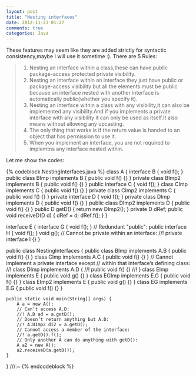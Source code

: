 ```yaml
---
layout: post
title: "Nesting interfaces"
date: 2012-11-23 01:27
comments: true
categories: Java
---
```

These features may seem like they are added strictly for syntactic consistency,maybe I will use it sometime :).
There are 5 Rules:
>1. Nesting an interface within a class,these can have public package-access protected private visibility.
>2. Nesting an interface within an interface they just have public or package-access visibility but all the elements must be public because an interface nested with another interface is automatically public(whether you specify it).
>3. Nesting an interface within a class with any visibility,it can also be implemented any visibility.And if you implements a private interface with any visibility it can only be used as itself.It also means without allowing any upcasting.
>4. The only thing that works is if the return value is handed to an object that has permission to use it.
>5. When you implement an interface, you are not required to implemtns any interface nested within.

Let me show the codes:
<!--more-->
{% codeblock NestingInterfaces.java %}
class A {
    interface B {
        void f();
    }
    public class BImp implements B {
        public void f() {}
    }
    private class BImp2 implements B {
        public void f() {}
    }
    public interface C {
        void f();
    }
    class CImp implements C {
        public void f() {}
    }
    private class CImp2 implements C {
        public void f() {}
    }
    private interface D {
        void f();
    }
    private class DImp implements D {
        public void f() {}
    }
    public class DImp2 implements D {
        public void f() {}
    }
    public D getD() { return new DImp2(); }
    private D dRef;
    public void receiveD(D d) {
        dRef = d;
        dRef.f();
    }
}

interface E {
    interface G {
        void f();
    }
    // Redundant "public":
    public interface H {
        void f();
    }
    void g();
    // Cannot be private within an interface:
    //! private interface I {}
}

public class NestingInterfaces {
    public class BImp implements A.B {
        public void f() {}
    }
    class CImp implements A.C {
        public void f() {}
    }
    // Cannot implement a private interface except
    // within that interface’s defining class:
    //! class DImp implements A.D {
    //! public void f() {}
    //! }
    class EImp implements E {
        public void g() {}
    }
    class EGImp implements E.G {
        public void f() {}
    }
    class EImp2 implements E {
        public void g() {}
    }
    class EG implements E.G {
        public void f() {}
    }

    public static void main(String[] args) {
        A a = new A();
        // Can’t access A.D:
        //! A.D ad = a.getD();
        // Doesn’t return anything but A.D:
        //! A.DImp2 di2 = a.getD();
        // Cannot access a member of the interface:
        //! a.getD().f();
        // Only another A can do anything with getD():
        A a2 = new A();
        a2.receiveD(a.getD());
    }
}
 ///:~
{% endcodeblock %}
